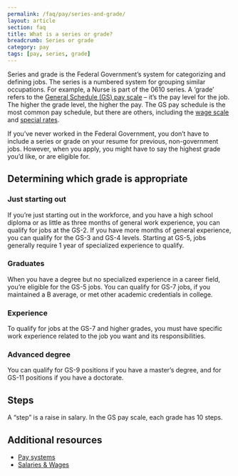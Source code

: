 ```yaml
---
permalink: /faq/pay/series-and-grade/
layout: article
section: faq
title: What is a series or grade?
breadcrumb: Series or grade
category: pay
tags: [pay, series, grade]
---
```


Series and grade is the Federal Government’s system for categorizing and defining jobs. The series  is a numbered system for grouping similar occupations.  For example, a Nurse is part of the 0610 series.  A ‘grade’ refers to the [General Schedule (GS) pay scale](https://www.opm.gov/policy-data-oversight/pay-leave/salaries-wages/) – it’s the pay level for the job.  The higher the grade level, the higher the pay. The GS pay schedule is the most common pay schedule, but there are others, including the [wage scale](https://www.opm.gov/policy-data-oversight/pay-leave/pay-systems/federal-wage-system/) and [special rates](https://www.opm.gov/policy-data-oversight/pay-leave/pay-systems/special-rates-requests/).

If you’ve never worked in the Federal Government, you don’t have to include a series or grade on your resume for previous, non-government jobs. However, when you apply, you might have to say the highest grade you’d like, or are eligible for. 

## Determining which grade is appropriate

### Just starting out

If you’re just starting out in the workforce, and you have a high school diploma or as little as three months of general work experience, you can qualify for jobs at the GS-2.  If you have more months of general experience, you can qualify for the GS-3 and GS-4 levels. Starting at GS-5, jobs generally require 1 year of specialized experience to qualify.

### Graduates

When you have a degree but no specialized experience in a career field, you’re eligible for the GS-5 jobs. You can qualify for GS-7 jobs, if you maintained a B average, or met other academic credentials in college.

### Experience

To qualify for jobs at the GS-7 and higher grades, you must have specific work experience related to the job you want and its responsibilities.

### Advanced degree

You can qualify for GS-9 positions if you have a master’s degree, and for GS-11 positions if you have a doctorate.

## Steps

A “step” is a raise in salary. In the GS pay scale, each grade has 10 steps.

## Additional resources

* [Pay systems](https://www.opm.gov/policy-data-oversight/pay-leave/pay-systems/)
* [Salaries & Wages](https://www.opm.gov/policy-data-oversight/pay-leave/salaries-wages/)
